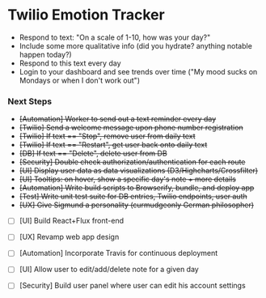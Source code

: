 # Twilio Emotion Tracker #

- Respond to text: "On a scale of 1-10, how was your day?"
- Include some more qualitative info (did you hydrate? anything notable happen today?)
- Respond to this text every day
- Login to your dashboard and see trends over time ("My mood sucks on Mondays or when I don't work out")

### Next Steps ###

- ~~[Automation] Worker to send out a text reminder every day~~
- ~~[Twilio] Send a welcome message upon phone number registration~~
- ~~[Twilio] If text == "Stop", remove user from daily text~~
- ~~[Twilio] If text == "Restart", get user back onto daily text~~
- ~~[DB] If text == "Delete", delete user from DB~~
- ~~[Security] Double check authorization/authentication for each route~~
- ~~[UI] Display user data as data visualizations (D3/Highcharts/Crossfilter)~~
- ~~[UI] Tooltips: on hover, show a specific day's note + more details~~
- ~~[Automation] Write build scripts to Browserify, bundle, and deploy app~~
- ~~[Test] Write unit test suite for DB entries, Twilio endpoints, user auth~~
- ~~[UX] Give Sigmund a personality (curmudgeonly German philosopher)~~
- [ ] [UI] Build React+Flux front-end
- [ ] [UX] Revamp web app design
- [ ] [Automation] Incorporate Travis for continuous deployment
- [ ] [UI] Allow user to edit/add/delete note for a given day
- [ ] [Security] Build user panel where user can edit his account settings

